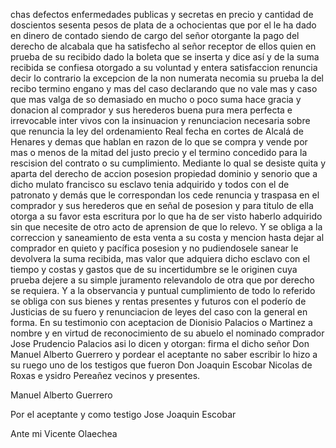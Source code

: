 chas defectos enfermedades publicas y secretas en precio y cantidad de doscientos sesenta pesos de plata de a ochocientas que por el le ha dado en dinero de contado siendo de cargo del señor otorgante la pago del derecho de alcabala que ha satisfecho al señor receptor de ellos quien en prueba de su recibido dado la boleta que se inserta y dice así y de la suma recibida se confiesa otorgado a su voluntad y entera satisfaccion renuncia decir lo contrario la excepcion de la non numerata necomia su prueba la del recibo termino engano y mas del caso declarando que no vale mas y caso que mas valga de so demasiado en mucho o poco suma hace gracia y donacion al comprador y sus herederos buena pura mera perfecta e irrevocable inter vivos con la insinuacion y renunciacion necesaria sobre que renuncia la ley del ordenamiento Real fecha en cortes de Alcalá de Henares y demas que hablan en razon de lo que se compra y vende por mas o menos de la mitad del justo precio y el termino concedido para la rescision del contrato o su cumplimiento. Mediante lo qual se desiste quita y aparta del derecho de accion posesion propiedad dominio y senorio que a dicho mulato francisco su esclavo tenia adquirido y todos con el de patronato y demás que le correspondan los cede renuncia y traspasa en el comprador y sus herederos que en señal de posesion y para titulo de ella otorga a su favor esta escritura por lo que ha de ser visto haberlo adquirido sin que necesite de otro acto de aprension de que lo relevo. Y se obliga a la correccion y saneamiento de esta venta a su costa y mencion hasta dejar al comprador en quieto y pacífica posesion y no pudiendosele sanear le devolvera la suma recibida, mas valor que adquiera dicho esclavo con el tiempo y costas y gastos que de su incertidumbre se le originen cuya prueba dejere a su simple juramento relevandolo de otra que por derecho se requiera. Y a la observancia y puntual cumplimiento de todo lo referido se obliga con sus bienes y rentas presentes y futuros con el poderío de Justicias de su fuero y renunciacion de leyes del caso con la general en forma. En su testimonio con aceptacion de Dionisio Palacios o Martinez a nombre y en virtud de reconocimiento de su abuelo el nominado comprador Jose Prudencio Palacios asi lo dicen y otorgan: firma el dicho señor Don Manuel Alberto Guerrero y pordear el aceptante no saber escribir lo hizo a su ruego uno de los testigos que fueron Don Joaquin Escobar Nicolas de Roxas e ysidro Pereañez vecinos y presentes.

Manuel Alberto Guerrero

Por el aceptante y como testigo Jose Joaquin Escobar

Ante mi Vicente Olaechea